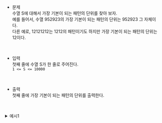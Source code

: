- 문제<br>
수열 S에 대해서 가장 기본이 되는 패턴의 단위를 찾아 보자.<br>
예를 들어서, 수열 952923의 가장 기본이 되는 패턴의 단위는 952923 그 자체이다.<br>
다른 예로, 12121212는 1212의 패턴이기도 하지만 가장 기본이 되는 패턴의 단위는 12이다.<br><br><br>

- 입력<br>
첫째 줄에 수열 S가 한 줄로 주어진다.<br>
`1 <= S <= 10000`<br><br><br>

- 출력<br>
첫째 줄에 가장 기본이 되는 패턴의 단위를 출력한다.<br><br><br>

<details>
  <summary>예시1</summary>
	
	- 입력
	121812181218121812181

	- 출력
	121812181218121812181
</details>
